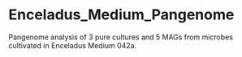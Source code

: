 # Enceladus_Medium_Pangenome
Pangenome analysis of 3 pure cultures and 5 MAGs from microbes cultivated in Enceladus Medium 042a.
